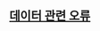 ## [데이터 관련 오류](https://github.com/pwjdgus/Data_Analytics_for_Age_friendly_busan/labels/%EB%8D%B0%EC%9D%B4%ED%84%B0%20%EA%B4%80%EB%A0%A8%20%EC%98%A4%EB%A5%98)

